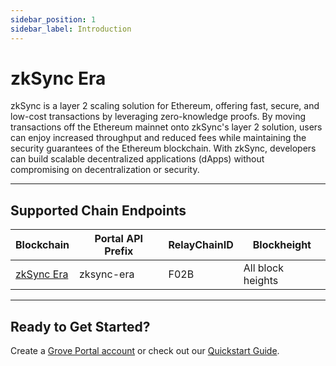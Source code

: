 ```yaml
---
sidebar_position: 1
sidebar_label: Introduction
---
```


# zkSync Era

zkSync is a layer 2 scaling solution for Ethereum, offering fast, secure, and low-cost transactions by leveraging zero-knowledge proofs. By moving transactions off the Ethereum mainnet onto zkSync's layer 2 solution, users can enjoy increased throughput and reduced fees while maintaining the security guarantees of the Ethereum blockchain. With zkSync, developers can build scalable decentralized applications (dApps) without compromising on decentralization or security.

---

## Supported Chain Endpoints

| Blockchain                               | Portal API Prefix | RelayChainID | Blockheight         |
| ---------------------------------------- | ----------------- | ------------ | ------------------- |
| [zkSync Era](./endpoints/zksync-era) | zksync-era      | F02B         | All block heights |

---

## Ready to Get Started?   

Create a [Grove Portal account](https://portal.grove.city) or check out our [Quickstart Guide](/guides/getting-started/quickstart).